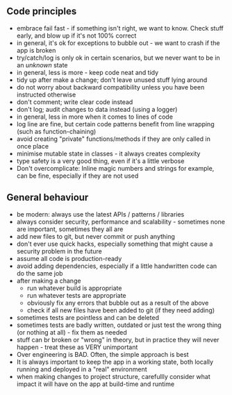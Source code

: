 ## Code principles

 * embrace fail fast - if something isn't right, we want to know. Check stuff early, and blow up if it's not 100% correct
 * in general, it's ok for exceptions to bubble out - we want to crash if the app is broken
 * try/catch/log is only ok in certain scenarios, but we never want to be in an _unknown_ state
 * in general, less is more - keep code neat and tidy
 * tidy up after make a change; don't leave unused stuff lying around
 * do not worry about backward compatibility unless you have been instructed otherwise
 * don't comment; write clear code instead
 * don't log; audit changes to data instead (using a logger)
 * in general, less in more when it comes to lines of code
 * log line are fine, but certain code patterns benefit from line wrapping (such as function-chaining)
 * avoid creating "private" functions/methods if they are only called in once place
 * minimise mutable state in classes - it always creates complexity
 * type safety is a very good thing, even if it's a little verbose
 * Don't overcomplicate: Inline magic numbers and strings for example, can be fine, especially if they are not used

##  General behaviour

 * be modern: always use the latest APIs / patterns / libraries
 * always consider security, performance and scalability - sometimes none are important, sometimes they all are
 * add new files to git, but never commit or push anything
 * don't ever use quick hacks, especially something that might cause a security problem in the future
 * assume all code is production-ready
 * avoid adding dependencies, especially if a little handwritten code can do the same job
 * after making a change
   * run whatever build is appropriate
   * run whatever tests are appropriate
   * obviously fix any errors that bubble out as a result of the above
   * check if all new files have been added to git (if they need adding)
 * sometimes tests are pointless and can be deleted
 * sometimes tests are badly written, outdated or just test the wrong thing (or nothing at all) - fix them as needed
 * stuff can br broken or "wrong" in theory, but in practice they will never happen - treat these as VERY unimportant
 * Over engineering is BAD. Often, the simple approach is best
 * It is always important to keep the app in a working state, both locally running and deployed in a "real" environment
 * when making changes to project structure, carefullly consider what impact it will have on the app at build-time and runtime
